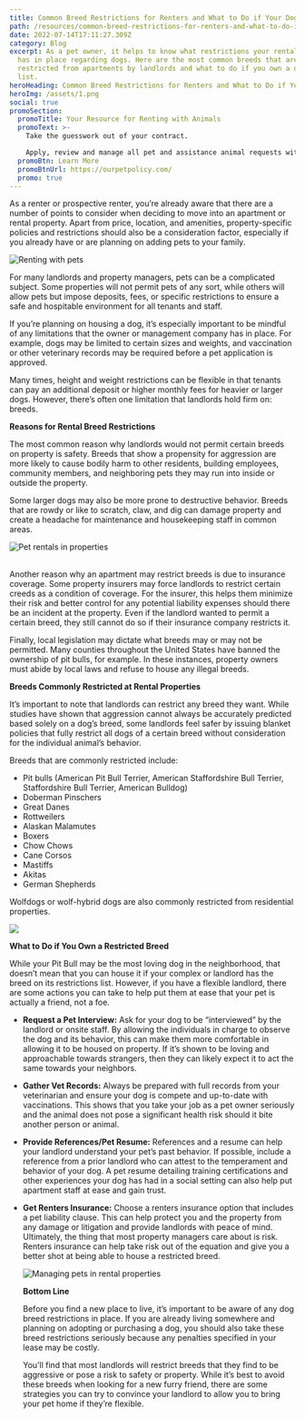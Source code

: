 ```yaml
---
title: Common Breed Restrictions for Renters and What to Do if Your Dog Is Turned Away
path: /resources/common-breed-restrictions-for-renters-and-what-to-do-if-your-dog-is-turned-away
date: 2022-07-14T17:11:27.309Z
category: Blog
excerpt: As a pet owner, it helps to know what restrictions your rental property
  has in place regarding dogs. Here are the most common breeds that are
  restricted from apartments by landlords and what to do if you own a dog on the
  list.
heroHeading: Common Breed Restrictions for Renters and What to Do if Your Dog Is Turned Away
heroImg: /assets/1.png
social: true
promoSection:
  promoTitle: Your Resource for Renting with Animals
  promoText: >-
    Take the guesswork out of your contract. 

    Apply, review and manage all pet and assistance animal requests with ease at your rental. 
  promoBtn: Learn More
  promoBtnUrl: https://ourpetpolicy.com/
  promo: true
---
```

As a renter or prospective renter, you’re already aware that there are a number of points to consider when deciding to move into an apartment or rental property. Apart from price, location, and amenities, property-specific policies and restrictions should also be a consideration factor, especially if you already have or are planning on adding pets to your family.

![Renting with pets](/assets/2.png)

For many landlords and property managers, pets can be a complicated subject. Some properties will not permit pets of any sort, while others will allow pets but impose deposits, fees, or specific restrictions to ensure a safe and hospitable environment for all tenants and staff.

If you’re planning on housing a dog, it’s especially important to be mindful of any limitations that the owner or management company has in place. For example, dogs may be limited to certain sizes and weights, and vaccination or other veterinary records may be required before a pet application is approved.

Many times, height and weight restrictions can be flexible in that tenants can pay an additional deposit or higher monthly fees for heavier or larger dogs. However, there’s often one limitation that landlords hold firm on: breeds.

**Reasons for Rental Breed Restrictions**

The most common reason why landlords would not permit certain breeds on property is safety. Breeds that show a propensity for aggression are more likely to cause bodily harm to other residents, building employees, community members, and neighboring pets they may run into inside or outside the property.

Some larger dogs may also be more prone to destructive behavior. Breeds that are rowdy or like to scratch, claw, and dig can damage property and create a headache for maintenance and housekeeping staff in common areas.

![Pet rentals in properties](/assets/3.png)

\
Another reason why an apartment may restrict breeds is due to insurance coverage. Some property insurers may force landlords to restrict certain creeds as a condition of coverage. For the insurer, this helps them minimize their risk and better control for any potential liability expenses should there be an incident at the property. Even if the landlord wanted to permit a certain breed, they still cannot do so if their insurance company restricts it.

Finally, local legislation may dictate what breeds may or may not be permitted. Many counties throughout the United States have banned the ownership of pit bulls, for example. In these instances, property owners must abide by local laws and refuse to house any illegal breeds.

**Breeds Commonly Restricted at Rental Properties**

It’s important to note that landlords can restrict any breed they want. While studies have shown that aggression cannot always be accurately predicted based solely on a dog’s breed, some landlords feel safer by issuing blanket policies that fully restrict all dogs of a certain breed without consideration for the individual animal’s behavior.

Breeds that are commonly restricted include:

* Pit bulls (American Pit Bull Terrier, American Staffordshire Bull Terrier, Staffordshire Bull Terrier, American Bulldog)
* Doberman Pinschers
* Great Danes
* Rottweilers
* Alaskan Malamutes
* Boxers
* Chow Chows
* Cane Corsos
* Mastiffs
* Akitas
* German Shepherds

Wolfdogs or wolf-hybrid dogs are also commonly restricted from residential properties.

![](/assets/4.png)

**What to Do if You Own a Restricted Breed**

While your Pit Bull may be the most loving dog in the neighborhood, that doesn’t mean that you can house it if your complex or landlord has the breed on its restrictions list. However, if you have a flexible landlord, there are some actions you can take to help put them at ease that your pet is actually a friend, not a foe.

* **Request a Pet Interview:** Ask for your dog to be “interviewed” by the landlord or onsite staff. By allowing the individuals in charge to observe the dog and its behavior, this can make them more comfortable in allowing it to be housed on property. If it’s shown to be loving and approachable towards strangers, then they can likely expect it to act the same towards your neighbors.
* **Gather Vet Records:** Always be prepared with full records from your veterinarian and ensure your dog is compete and up-to-date with vaccinations. This shows that you take your job as a pet owner seriously and the animal does not pose a significant health risk should it bite another person or animal.
* **Provide References/Pet Resume:** References and a resume can help your landlord understand your pet’s past behavior. If possible, include a reference from a prior landlord who can attest to the temperament and behavior of your dog. A pet resume detailing training certifications and other experiences your dog has had in a social setting can also help put apartment staff at ease and gain trust.
* **Get Renters Insurance:** Choose a renters insurance option that includes a pet liability clause. This can help protect you and the property from any damage or litigation and provide landlords with peace of mind. Ultimately, the thing that most property managers care about is risk. Renters insurance can help take risk out of the equation and give you a better shot at being able to house a restricted breed.

  ![Managing pets in rental properties](/assets/5.png)

  **Bottom Line**

  Before you find a new place to live, it’s important to be aware of any dog breed restrictions in place. If you are already living somewhere and planning on adopting or purchasing a dog, you should also take these breed restrictions seriously because any penalties specified in your lease may be costly.

  You’ll find that most landlords will restrict breeds that they find to be aggressive or pose a risk to safety or property. While it’s best to avoid these breeds when looking for a new furry friend, there are some strategies you can try to convince your landlord to allow you to bring your pet home if they’re flexible.
